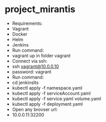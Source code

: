 # project_mirantis
- Requirements:
- Vagrant
- Docker
- Helm
- Jenkins
- Run command:
- vagrant up  in folder vagrant
- Connect via ssh: 
- ssh vagrant@10.0.0.10
- password: vagrant
- Run command: 
- cd jenkinslts
- kubectl apply -f namespace.yaml
- kubectl apply -f serviceAccount.yaml
- kubectl apply -f service.yaml volume.yaml
- kubectl apply -f deployment.yaml
- Open any brovser url:
- 10.0.0.11:32200

